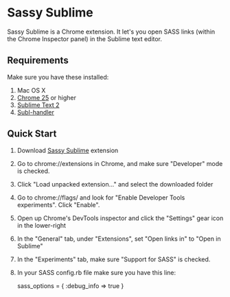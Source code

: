 Sassy Sublime
=============

Sassy Sublime is a Chrome extension. It let's you open SASS links (within the Chrome Inspector panel) in the Sublime text editor.

Requirements
-------------

Make sure you have these installed:

1. Mac OS X
2. [Chrome 25][1] or higher
3. [Sublime Text 2][2]
4. [Subl-handler][3]

[1]: http://www.chrome.com
[2]: http://www.sublimetext.com
[3]: https://github.com/asuth/subl-handler

Quick Start
-------------
1. Download [Sassy Sublime][4] extension
2. Go to chrome://extensions in Chrome, and make sure "Developer" mode is checked.
3. Click "Load unpacked extension..." and select the downloaded folder
4. Go to chrome://flags/ and look for "Enable Developer Tools experiments". Click "Enable".
5. Open up Chrome's DevTools inspector and click the "Settings" gear icon in the lower-right
6. In the "General" tab, under "Extensions", set "Open links in" to "Open in Sublime"
7. In the "Experiments" tab, make sure "Support for SASS" is checked.
9. In your SASS config.rb file make sure you have this line:
    
    sass_options = { :debug_info => true }

[4]: https://github.com/chanpory/sassy-sublime/archive/master.zip
